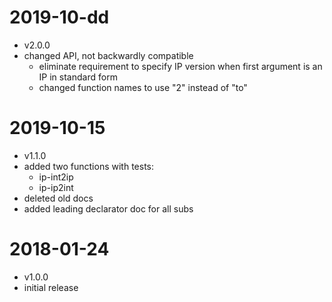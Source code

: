 # 2019-10-dd
- v2.0.0
- changed API, not backwardly compatible
    + eliminate requirement to specify IP
      version when first argument is an IP in standard form
    + changed function names to use "2" instead of "to"
    
# 2019-10-15
- v1.1.0
- added two functions with tests:
    + ip-int2ip
    + ip-ip2int
- deleted old docs
- added leading declarator doc for all subs


# 2018-01-24
- v1.0.0
- initial release
